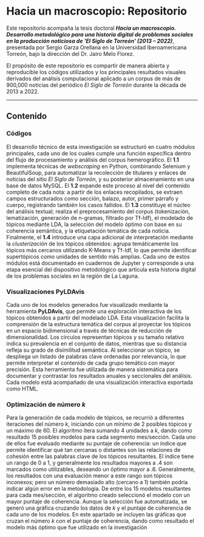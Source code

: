 # Hacia un macroscopio: Repositorio

Este repositorio acompaña la tesis doctoral ***Hacia un macroscopio. Desarrollo metodológico para una historia digital de problemas sociales en la producción noticiosa de 'El Siglo de Torreón' (2013 – 2022)***, presentada por Sergio Garza Orellana en la Universidad Iberoamericana Torreón, bajo la dirección del Dr. Jairo Melo Florez. 

El propósito de este repositorio es compartir de manera abierta y reproducible los códigos utilizados y los principales resultados visuales derivados del análisis computacional aplicado a un corpus de más de 900,000 noticias del periódico *El Siglo de Torreón* durante la década de 2013 a 2022. 

---

## Contenido

### Códigos
El desarrollo técnico de esta investigación se estructuró en cuatro módulos principales, cada uno de los cuales cumple una función específica dentro del flujo de procesamiento y análisis del corpus hemerográfico. El **1.1** implementa técnicas de *webscraping* en Python, combinando Selenium y BeautifulSoup, para automatizar la recolección de titulares y enlaces de noticias del sitio *El Siglo de Torreón*, y su posterior almacenamiento en una base de datos MySQL. El **1.2** expande este proceso al nivel del contenido completo de cada nota: a partir de los enlaces recopilados, se extraen campos estructurados como sección, balazo, autor, primer párrafo y cuerpo, registrando también los casos fallidos. El **1.3** constituye el núcleo del análisis textual; realiza el preprocesamiento del corpus (tokenización, lematización, generación de n-gramas, filtrado por Tf-Idf), el modelado de tópicos mediante LDA, la selección del modelo óptimo con base en su coherencia semántica, y la etiquetación temática de cada noticia. Finalmente, el **1.4** introduce una capa adicional de interpretación mediante la *clusterización* de los tópicos obtenidos: agrupa temáticamente los tópicos más cercanos utilizando K-Means y Tf-Idf, lo que permite identificar supertópicos como unidades de sentido más amplias. Cada uno de estos módulos está documentado en cuadernos de Jupyter y corresponde a una etapa esencial del dispositivo metodológico que articula esta historia digital de los problemas sociales en la región de La Laguna.
### Visualizaciones PyLDAvis
Cada uno de los modelos generados fue visualizado mediante la herramienta **PyLDAvis**, que permite una exploración interactiva de los tópicos obtenidos a partir del modelado LDA. Esta visualización facilita la comprensión de la estructura temática del corpus al proyectar los tópicos en un espacio bidimensional a través de técnicas de reducción de dimensionalidad. Los círculos representan tópicos y su tamaño relativo indica su prevalencia en el conjunto de datos, mientras que su distancia refleja su grado de disimilitud semántica. Al seleccionar un tópico, se despliega un listado de palabras clave ordenadas por relevancia, lo que permite interpretar el contenido de cada grupo temático con mayor precisión. Esta herramienta fue utilizada de manera sistemática para documentar y contrastar los resultados anuales y seccionales del análisis. Cada modelo está acompañado de una visualización interactiva exportada como HTML. 

### Optimización de número *k*
Para la generación de cada modelo de tópicos, se recurrió a diferentes iteraciones del número *k*, iniciando con un mínimo de 2 posibles tópicos y un máximo de 60. El algoritmo itera sumando 4 unidades a *k*, dando como resultado 15 posibles modelos para cada segmento mes/sección. Cada uno de ellos fue evaluado mediante su puntaje de coherencia: un índice que permite identificar qué tan cercanas o distantes son las relaciones de cohesión entre las palabras clave de los tópicos resultantes. El índice tiene un rango de 0 a 1, y generalmente los resultados mayores a .4 son marcados como utilizables, deseando un óptimo mayor a .6. Generalmente, los resultados con una evaluación menor a este rango son tópicos inconexos; pero un número demasiado alto (cercano a 1) también podría indicar algún error en la metodología. De entre los 15 modelos resultantes para cada mes/sección, el algoritmo creado seleccionó el modelo con un mayor puntaje de coherencia. Aunque la selección fue automatizada, se generó una gráfica cruzando los datos de *k* y el puntaje de coherencia de cada uno de los modelos. En este apartado se incluyen las gráficas que cruzan el número *k* con el puntaje de coherencia, dando como resultado el modelo más óptimo que fue utilizado en la investigación
